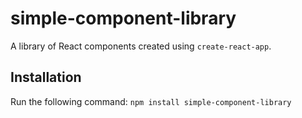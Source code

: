# simple-component-library
A library of React components created using `create-react-app`.

## Installation
Run the following command:
`npm install simple-component-library`